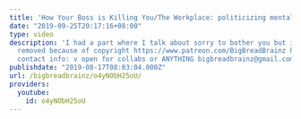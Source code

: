 ```yaml
---
title: 'How Your Boss is Killing You/The Workplace: politicizing mental health'
date: "2019-09-25T20:17:16+08:00"
type: video
description: 'I had a part where I talk about sorry to bother you but it had to be
  removed because of copyright https://www.patreon.com/BigBreadBrainz https://blacksocialists.us/dual-power-map
  contact info: v open for collabs or ANYTHING bigbreadbrainz@gmail.com https://twitter.com/comrade_boy'
publishdate: "2019-08-17T08:03:04.000Z"
url: /bigbreadbrainz/o4yNObH25oU/
providers:
  youtube:
    id: o4yNObH25oU
---
```

